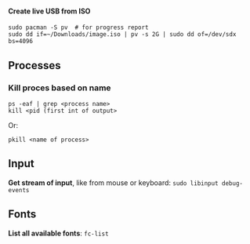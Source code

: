 #### Create live USB from ISO
```
sudo pacman -S pv  # for progress report
sudo dd if=~/Downloads/image.iso | pv -s 2G | sudo dd of=/dev/sdx bs=4096

```

## Processes
### Kill proces based on name
```
ps -eaf | grep <process name>
kill <pid (first int of output>
```
Or:

```
pkill <name of process>
```

## Input
__Get stream of input__, like from mouse or keyboard: `sudo libinput debug-events`

## Fonts
__List all available fonts__: `fc-list`
